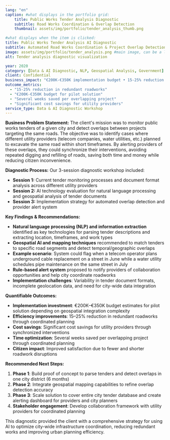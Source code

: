 ```yaml
---
lang: "en"
caption: #what displays in the portfolio grid:
    title: Public Works Tender Analysis Diagnostic
    subtitle: Road Works Coordination & Overlap Detection
    thumbnail: assets/img/portfolio/tender_analysis_thumb.png

#what displays when the item is clicked:
title: Public Works Tender Analysis AI Diagnostic
subtitle: Automated Road Works Coordination & Project Overlap Detection
image: assets/img/portfolio/tender_analysis.png #main image, can be a link or a file in assets/img/portfolio
alt: Tender analysis diagnostic visualization

year: 2020
category: [Data & AI Diagnostic, NLP, Geospatial Analysis, Government]
client: Confidential
business_impact: "€200K-€350K implementation budget • 15-25% reduction in redundant works"
outcome_metrics:
  - "15-25% reduction in redundant roadworks"
  - "€200K-€350K budget for pilot solution"
  - "Several weeks saved per overlapping project"
  - "Significant cost savings for utility providers"
service_type: Data & AI Diagnostic Workshop
---
```


**Business Problem Statement:**
The client's mission was to monitor public works tenders of a given city and detect overlaps between projects targeting the same roads. The objective was to identify cases where different utility providers (telecom companies, water utilities, etc.) planned to excavate the same road within short timeframes. By alerting providers of these overlaps, they could synchronize their interventions, avoiding repeated digging and refilling of roads, saving both time and money while reducing citizen inconvenience.

**Diagnostic Process:**
Our 3-session diagnostic workshop included:
- **Session 1:** Current tender monitoring processes and document format analysis across different utility providers
- **Session 2:** AI technology evaluation for natural language processing and geospatial analysis of tender documents
- **Session 3:** Implementation strategy for automated overlap detection and provider alert system

**Key Findings & Recommendations:**
- **Natural language processing (NLP) and information extraction** identified as key technologies for parsing tender descriptions and extracting location, timeframes, and work types
- **Geospatial AI and mapping techniques** recommended to match tenders to specific road segments and detect temporal/geographic overlaps
- **Example scenario**: System could flag when a telecom operator plans underground cable replacement on a street in June while a water utility schedules pipe maintenance on the same street in July
- **Rule-based alert system** proposed to notify providers of collaboration opportunities and help city coordinate roadworks
- **Implementation challenges**: Variability in tender document formats, incomplete geolocation data, and need for city-wide data integration

**Quantifiable Outcomes:**
- **Implementation investment**: €200K–€350K budget estimates for pilot solution depending on geospatial integration complexity
- **Efficiency improvements**: 15–25% reduction in redundant roadworks through coordinated planning
- **Cost savings**: Significant cost savings for utility providers through synchronized interventions
- **Time optimization**: Several weeks saved per overlapping project through coordinated planning
- **Citizen impact**: Improved satisfaction due to fewer and shorter roadwork disruptions

**Recommended Next Steps:**
1. **Phase 1**: Build proof of concept to parse tenders and detect overlaps in one city district (6 months)
2. **Phase 2**: Integrate geospatial mapping capabilities to refine overlap detection accuracy
3. **Phase 3**: Scale solution to cover entire city tender database and create alerting dashboard for providers and city planners
4. **Stakeholder engagement**: Develop collaboration framework with utility providers for coordinated planning

This diagnostic provided the client with a comprehensive strategy for using AI to optimize city-wide infrastructure coordination, reducing redundant works and improving urban planning efficiency.